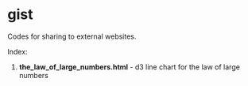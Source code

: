 # gist
Codes for sharing to external websites.

Index:
1. **the_law_of_large_numbers.html** - d3 line chart for the law of large numbers
